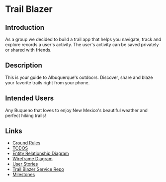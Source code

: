 # Trail Blazer 

## Introduction 
As a group we decided to build a trail app that helps you navigate, track and explore 
records a user's activity. The user's activity can be saved privately or shared with friends. 

## Description 
This is your guide to Albuquerque's outdoors. Discover, share and blaze your 
favorite trails right from your phone. 

## Intended Users
Any Buqueno that loves to enjoy New Mexico's beautiful weather and perfect hiking trails!

## Links

* [Ground Rules](docs/ground-rules.md)
* [TODOS](docs/TODOS.md)
* [Entity Relationship Diagram](docs/erd.md)
* [Wireframe Diagram](docs/wireframe.md)  
* [User Stories](docs/user-stories.md)
* [Trail Blazer Service Repo](https://github.com/the-trail-blazer/trailblazer-service)
* [Milestones](docs/milestones.md)




